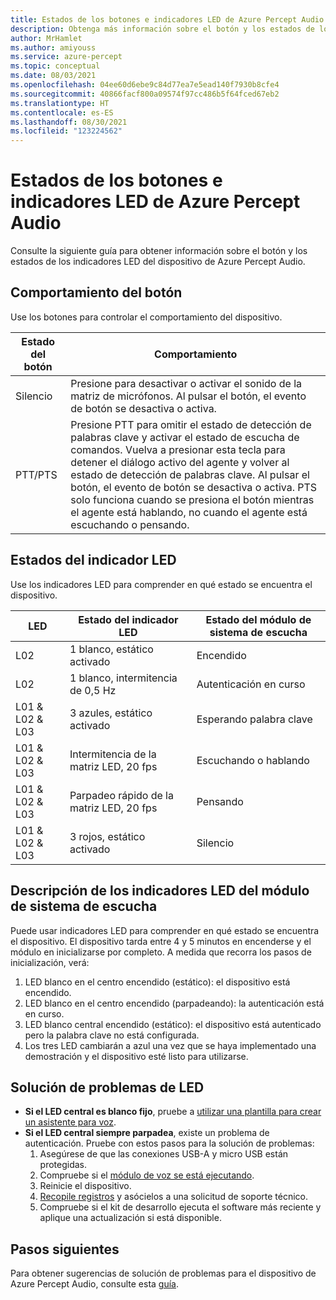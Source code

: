```yaml
---
title: Estados de los botones e indicadores LED de Azure Percept Audio
description: Obtenga más información sobre el botón y los estados de los indicadores LED de Azure Percept Audio.
author: MrHamlet
ms.author: amiyouss
ms.service: azure-percept
ms.topic: conceptual
ms.date: 08/03/2021
ms.openlocfilehash: 04ee60d6ebe9c84d77ea7e5ead140f7930b8cfe4
ms.sourcegitcommit: 40866facf800a09574f97cc486b5f64fced67eb2
ms.translationtype: HT
ms.contentlocale: es-ES
ms.lasthandoff: 08/30/2021
ms.locfileid: "123224562"
---
```

# <a name="azure-percept-audio-button-and-led-states"></a>Estados de los botones e indicadores LED de Azure Percept Audio

Consulte la siguiente guía para obtener información sobre el botón y los estados de los indicadores LED del dispositivo de Azure Percept Audio.

## <a name="button-behavior"></a>Comportamiento del botón

Use los botones para controlar el comportamiento del dispositivo.

|Estado del botón|Comportamiento|
|------------|----------|
|Silencio|Presione para desactivar o activar el sonido de la matriz de micrófonos. Al pulsar el botón, el evento de botón se desactiva o activa.|
|PTT/PTS|Presione PTT para omitir el estado de detección de palabras clave y activar el estado de escucha de comandos. Vuelva a presionar esta tecla para detener el diálogo activo del agente y volver al estado de detección de palabras clave. Al pulsar el botón, el evento de botón se desactiva o activa. PTS solo funciona cuando se presiona el botón mientras el agente está hablando, no cuando el agente está escuchando o pensando.|

## <a name="led-states"></a>Estados del indicador LED

Use los indicadores LED para comprender en qué estado se encuentra el dispositivo.

|LED|Estado del indicador LED|Estado del módulo de sistema de escucha|
|---|------------|----------------|
|L02|1 blanco, estático activado|Encendido |
|L02|1 blanco, intermitencia de 0,5 Hz|Autenticación en curso |
|L01 & L02 & L03|3 azules, estático activado|Esperando palabra clave|
|L01 & L02 & L03|Intermitencia de la matriz LED, 20 fps |Escuchando o hablando|
|L01 & L02 & L03|Parpadeo rápido de la matriz LED, 20 fps|Pensando|
|L01 & L02 & L03|3 rojos, estático activado |Silencio|

## <a name="understanding-ear-som-led-indicators"></a>Descripción de los indicadores LED del módulo de sistema de escucha
Puede usar indicadores LED para comprender en qué estado se encuentra el dispositivo. El dispositivo tarda entre 4 y 5 minutos en encenderse y el módulo en inicializarse por completo. A medida que recorra los pasos de inicialización, verá:

1. LED blanco en el centro encendido (estático): el dispositivo está encendido.
1. LED blanco en el centro encendido (parpadeando): la autenticación está en curso.
1. LED blanco central encendido (estático): el dispositivo está autenticado pero la palabra clave no está configurada.
1. Los tres LED cambiarán a azul una vez que se haya implementado una demostración y el dispositivo esté listo para utilizarse.


## <a name="troubleshooting-led-issues"></a>Solución de problemas de LED
- **Si el LED central es blanco fijo**, pruebe a [utilizar una plantilla para crear un asistente para voz](./tutorial-no-code-speech.md).
- **Si el LED central siempre parpadea**, existe un problema de autenticación. Pruebe con estos pasos para la solución de problemas:
    1. Asegúrese de que las conexiones USB-A y micro USB están protegidas. 
    1. Compruebe si el [módulo de voz se está ejecutando](./troubleshoot-audio-accessory-speech-module.md#checking-runtime-status-of-the-speech-module).
    1. Reinicie el dispositivo.
    1. [Recopile registros](./troubleshoot-audio-accessory-speech-module.md#collecting-speech-module-logs) y asócielos a una solicitud de soporte técnico.
    1. Compruebe si el kit de desarrollo ejecuta el software más reciente y aplique una actualización si está disponible.

## <a name="next-steps"></a>Pasos siguientes

Para obtener sugerencias de solución de problemas para el dispositivo de Azure Percept Audio, consulte esta [guía](./troubleshoot-audio-accessory-speech-module.md).